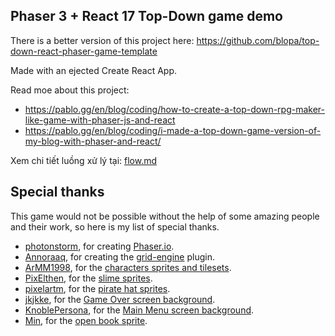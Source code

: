 ## Phaser 3 + React 17 Top-Down game demo

There is a better version of this project here: https://github.com/blopa/top-down-react-phaser-game-template

Made with an ejected Create React App.

Read moe about this project:
- https://pablo.gg/en/blog/coding/how-to-create-a-top-down-rpg-maker-like-game-with-phaser-js-and-react
- https://pablo.gg/en/blog/coding/i-made-a-top-down-game-version-of-my-blog-with-phaser-and-react/

Xem chi tiết luồng xử lý tại: [flow.md](./FLOW.md)

## Special thanks
This game would not be possible without the help of some amazing people and their work, so here is my list of special thanks.

- [photonstorm](https://github.com/photonstorm), for creating [Phaser.io](https://github.com/photonstorm/phaser).
- [Annoraaq](https://github.com/Annoraaq), for creating the [grid-engine](https://github.com/Annoraaq/grid-engine) plugin.
- [ArMM1998](https://itch.io/profile/armm1998), for the [characters sprites and tilesets](https://opengameart.org/content/zelda-like-tilesets-and-sprites).
- [PixElthen](https://elthen.itch.io/), for the [slime sprites](https://opengameart.org/content/pixel-art-mini-slime-sprites).
- [pixelartm](https://itch.io/profile/pixelartm), for the [pirate hat sprites](https://opengameart.org/content/pirate-1).
- [jkjkke](https://opengameart.org/users/jkjkke), for the [Game Over screen background](https://opengameart.org/content/background-6).
- [KnoblePersona](https://opengameart.org/users/knoblepersona), for the [Main Menu screen background](https://opengameart.org/content/ocean-background).
- [Min](https://opengameart.org/users/min), for the [open book sprite](https://opengameart.org/content/open-book-0).
